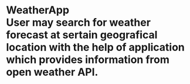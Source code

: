 # WeatherApp<br/>User may search for weather forecast at sertain geografical location with the help of application which provides information from open weather API. 
